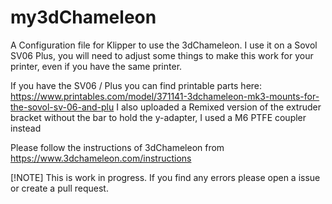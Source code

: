 # my3dChameleon

A Configuration file for Klipper to use the 3dChameleon.
I use it on a Sovol SV06 Plus, you will need to adjust some things to make this work for your printer, even if you have the same printer.

If you have the SV06 / Plus you can find printable parts here:
https://www.printables.com/model/371141-3dchameleon-mk3-mounts-for-the-sovol-sv-06-and-plu
I also uploaded a Remixed version of the extruder bracket without the bar to hold the y-adapter, I used a M6 PTFE coupler instead

Please follow the instructions of 3dChameleon from https://www.3dchameleon.com/instructions

[!NOTE]
This is work in progress. If you find any errors please open a issue or create a pull request.



